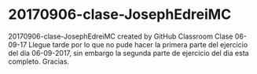 # 20170906-clase-JosephEdreiMC
20170906-clase-JosephEdreiMC created by GitHub Classroom
Clase 06-09-17
Llegue tarde por lo que no pude hacer la primera parte del ejercicio del dia 06-09-2017, sin embargo la segunda parte de ejercicio del dìa esta completo. Gracias.
